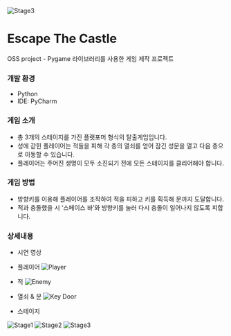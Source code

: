 ![Stage3](https://github.com/hyo2/escape-the-castle/assets/70335241/31b8daa5-34c4-4c34-bfff-ce1d3d3b1ba7)
# Escape The Castle
OSS project - Pygame 라이브러리를 사용한 게임 제작 프로젝트

### 개발 환경
- Python
- IDE: PyCharm

### 게임 소개
- 총 3개의 스테이지를 가진 플랫포머 형식의 탈출게임입니다.
- 성에 갇힌 플레이어는 적들을 피해 각 층의 열쇠를 얻어 잠긴 성문을 열고 다음 층으로 이동할 수 있습니다.
- 플레이어는 주어진 생명이 모두 소진되기 전에 모든 스테이지를 클리어해야 합니다.

### 게임 방법
- 방향키를 이용해 플레이어를 조작하여 적을 피하고 키를 획득해 문까지 도달합니다.
- 적과 충돌했을 시 ‘스페이스 바’와 방향키를 눌러 다시 충돌이 일어나지 않도록 피합니다.

### 상세내용
- 시연 영상

- 플레이어
![Player](https://github.com/hyo2/escape-the-castle/assets/70335241/7d1fbffd-d707-4f11-826c-a3fc1611f43d)

- 적
![Enemy](https://github.com/hyo2/escape-the-castle/assets/70335241/71dd793c-d57a-4fa4-8cfd-3a240197b591)

- 열쇠 & 문
![Key Door](https://github.com/hyo2/escape-the-castle/assets/70335241/352c79e1-ca6c-46d7-9fcc-b9ddf2b3d39d)

- 스테이지

![Stage1](https://github.com/hyo2/escape-the-castle/assets/70335241/fb4b370b-835b-475a-ba9f-56e50fd9514a)
![Stage2](https://github.com/hyo2/escape-the-castle/assets/70335241/6c8cff2e-5344-45f2-968b-a9cbee0cf98e)
![Stage3](https://github.com/hyo2/escape-the-castle/assets/70335241/f68f7c83-dfa9-4d5c-934a-fec69489fa1c)
